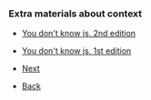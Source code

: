 ### Extra materials about context

- [You don't know js, 2nd edition](https://github.com/getify/You-Dont-Know-JS/blob/2nd-ed/objects-classes/ch4.md)
- [You don't know js, 1st edition](https://github.com/azat-io/you-dont-know-js-ru/blob/master/this%20%26%20object%20prototypes/README.md#you-dont-know-js-this--object-prototypes)

- [Next](../closure/try-to-find.md)
- [Back](./binding.md)
